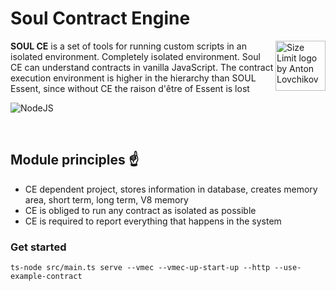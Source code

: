 # Soul Contract Engine

<img src="https://i.ibb.co/gPqCvrh/Background.png" align="right"
alt="Size Limit logo by Anton Lovchikov" width="80" height="80">

**SOUL CE** is a set of tools for running custom scripts in an isolated environment. Completely isolated environment. Soul CE can understand contracts in vanilla JavaScript. The contract execution environment is higher in the hierarchy than SOUL Essent, since without CE the raison d'être of Essent is lost

![NodeJS](https://img.shields.io/badge/nodejs-%237F52FF.svg?style=for-the-badge&logo=typescript&logoColor=white)

<br/>

## Module principles ☝️
- CE dependent project, stores information in database, creates memory area, short term, long term, V8 memory
- CE is obliged to run any contract as isolated as possible
- CE is required to report everything that happens in the system

### Get started
```shell
ts-node src/main.ts serve --vmec --vmec-up-start-up --http --use-example-contract

```
